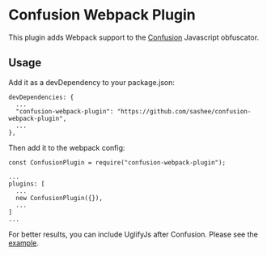 # Confusion Webpack Plugin

This plugin adds Webpack support to the [Confusion](https://github.com/uxebu/confusion) Javascript obfuscator.

## Usage

Add it as a devDependency to your package.json:

```
devDependencies: {
  ...
  "confusion-webpack-plugin": "https://github.com/sashee/confusion-webpack-plugin",
  ...
},
```

Then add it to the webpack config:

```
const ConfusionPlugin = require("confusion-webpack-plugin");

...
plugins: [
  ...
  new ConfusionPlugin({}),
  ...
]
...
```

For better results, you can include UglifyJs after Confusion. Please see the [example](https://github.com/sashee/confusion-webpack-plugin/blob/master/example/webpack.config.js).
